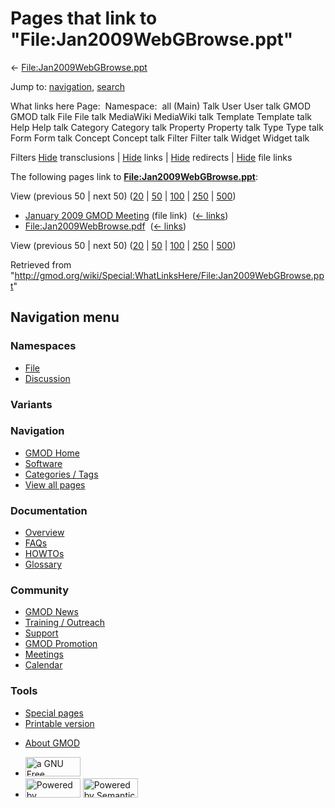 <div id="mw-page-base" class="noprint">

</div>

<div id="mw-head-base" class="noprint">

</div>

<div id="content" class="mw-body" role="main">

<span id="top"></span>

<div id="mw-js-message" style="display:none;">

</div>



# <span dir="auto">Pages that link to "File:Jan2009WebGBrowse.ppt"</span>

<div id="bodyContent">

<div id="contentSub">

←
[File:Jan2009WebGBrowse.ppt](/wiki/File:Jan2009WebGBrowse.ppt "File:Jan2009WebGBrowse.ppt")

</div>

<div id="jump-to-nav" class="mw-jump">

Jump to: [navigation](#mw-navigation), [search](#p-search)

</div>

<div id="mw-content-text">

What links here Page:  Namespace:  all (Main) Talk User User talk GMOD
GMOD talk File File talk MediaWiki MediaWiki talk Template Template talk
Help Help talk Category Category talk Property Property talk Type Type
talk Form Form talk Concept Concept talk Filter Filter talk Widget
Widget talk

Filters
[Hide](/mediawiki/index.php?title=Special:WhatLinksHere/File:Jan2009WebGBrowse.ppt&hidetrans=1 "Special:WhatLinksHere/File:Jan2009WebGBrowse.ppt")
transclusions \|
[Hide](/mediawiki/index.php?title=Special:WhatLinksHere/File:Jan2009WebGBrowse.ppt&hidelinks=1 "Special:WhatLinksHere/File:Jan2009WebGBrowse.ppt")
links \|
[Hide](/mediawiki/index.php?title=Special:WhatLinksHere/File:Jan2009WebGBrowse.ppt&hideredirs=1 "Special:WhatLinksHere/File:Jan2009WebGBrowse.ppt")
redirects \|
[Hide](/mediawiki/index.php?title=Special:WhatLinksHere/File:Jan2009WebGBrowse.ppt&hideimages=1 "Special:WhatLinksHere/File:Jan2009WebGBrowse.ppt")
file links

The following pages link to
**[File:Jan2009WebGBrowse.ppt](/wiki/File:Jan2009WebGBrowse.ppt "File:Jan2009WebGBrowse.ppt")**:

View (previous 50 \| next 50)
([20](/mediawiki/index.php?title=Special:WhatLinksHere/File:Jan2009WebGBrowse.ppt&limit=20 "Special:WhatLinksHere/File:Jan2009WebGBrowse.ppt")
\|
[50](/mediawiki/index.php?title=Special:WhatLinksHere/File:Jan2009WebGBrowse.ppt&limit=50 "Special:WhatLinksHere/File:Jan2009WebGBrowse.ppt")
\|
[100](/mediawiki/index.php?title=Special:WhatLinksHere/File:Jan2009WebGBrowse.ppt&limit=100 "Special:WhatLinksHere/File:Jan2009WebGBrowse.ppt")
\|
[250](/mediawiki/index.php?title=Special:WhatLinksHere/File:Jan2009WebGBrowse.ppt&limit=250 "Special:WhatLinksHere/File:Jan2009WebGBrowse.ppt")
\|
[500](/mediawiki/index.php?title=Special:WhatLinksHere/File:Jan2009WebGBrowse.ppt&limit=500 "Special:WhatLinksHere/File:Jan2009WebGBrowse.ppt"))

- [January 2009 GMOD
  Meeting](/wiki/January_2009_GMOD_Meeting "January 2009 GMOD Meeting")
  (file link) ‎ <span class="mw-whatlinkshere-tools">([←
  links](/mediawiki/index.php?title=Special:WhatLinksHere&target=January+2009+GMOD+Meeting "Special:WhatLinksHere"))</span>
- [File:Jan2009WebBrowse.pdf](/wiki/File:Jan2009WebBrowse.pdf "File:Jan2009WebBrowse.pdf")
  ‎ <span class="mw-whatlinkshere-tools">([←
  links](/mediawiki/index.php?title=Special:WhatLinksHere&target=File%3AJan2009WebBrowse.pdf "Special:WhatLinksHere"))</span>

View (previous 50 \| next 50)
([20](/mediawiki/index.php?title=Special:WhatLinksHere/File:Jan2009WebGBrowse.ppt&limit=20 "Special:WhatLinksHere/File:Jan2009WebGBrowse.ppt")
\|
[50](/mediawiki/index.php?title=Special:WhatLinksHere/File:Jan2009WebGBrowse.ppt&limit=50 "Special:WhatLinksHere/File:Jan2009WebGBrowse.ppt")
\|
[100](/mediawiki/index.php?title=Special:WhatLinksHere/File:Jan2009WebGBrowse.ppt&limit=100 "Special:WhatLinksHere/File:Jan2009WebGBrowse.ppt")
\|
[250](/mediawiki/index.php?title=Special:WhatLinksHere/File:Jan2009WebGBrowse.ppt&limit=250 "Special:WhatLinksHere/File:Jan2009WebGBrowse.ppt")
\|
[500](/mediawiki/index.php?title=Special:WhatLinksHere/File:Jan2009WebGBrowse.ppt&limit=500 "Special:WhatLinksHere/File:Jan2009WebGBrowse.ppt"))

</div>

<div class="printfooter">

Retrieved from
"<http://gmod.org/wiki/Special:WhatLinksHere/File:Jan2009WebGBrowse.ppt>"

</div>

<div id="catlinks" class="catlinks catlinks-allhidden">

</div>

<div class="visualClear">

</div>

</div>

</div>

<div id="mw-navigation">

## Navigation menu

<div id="mw-head">



<div id="left-navigation">

<div id="p-namespaces" class="vectorTabs" role="navigation"
aria-labelledby="p-namespaces-label">

### Namespaces

- <span id="ca-nstab-image"><a href="/wiki/File:Jan2009WebGBrowse.ppt" accesskey="c"
  title="View the file page [c]">File</a></span>
- <span id="ca-talk"><a
  href="/mediawiki/index.php?title=File_talk:Jan2009WebGBrowse.ppt&amp;action=edit&amp;redlink=1"
  accesskey="t"
  title="Discussion about the content page [t]">Discussion</a></span>

</div>

<div id="p-variants" class="vectorMenu emptyPortlet" role="navigation"
aria-labelledby="p-variants-label">

### 

### Variants[](#)

<div class="menu">

</div>

</div>

</div>

<div id="right-navigation">





</div>



</div>

</div>

</div>

<div id="mw-panel">

<div id="p-logo" role="banner">

<a href="/wiki/Main_Page"
style="background-image: url(http://gmod.org/images/GMOD-cogs.png);"
title="Visit the main page"></a>

</div>

<div id="p-Navigation" class="portal" role="navigation"
aria-labelledby="p-Navigation-label">

### Navigation

<div class="body">

- <span id="n-GMOD-Home">[GMOD Home](/wiki/Main_Page)</span>
- <span id="n-Software">[Software](/wiki/GMOD_Components)</span>
- <span id="n-Categories-.2F-Tags">[Categories /
  Tags](/wiki/Categories)</span>
- <span id="n-View-all-pages">[View all
  pages](/wiki/Special:AllPages)</span>

</div>

</div>

<div id="p-Documentation" class="portal" role="navigation"
aria-labelledby="p-Documentation-label">

### Documentation

<div class="body">

- <span id="n-Overview">[Overview](/wiki/Overview)</span>
- <span id="n-FAQs">[FAQs](/wiki/Category:FAQ)</span>
- <span id="n-HOWTOs">[HOWTOs](/wiki/Category:HOWTO)</span>
- <span id="n-Glossary">[Glossary](/wiki/Glossary)</span>

</div>

</div>

<div id="p-Community" class="portal" role="navigation"
aria-labelledby="p-Community-label">

### Community

<div class="body">

- <span id="n-GMOD-News">[GMOD News](/wiki/GMOD_News)</span>
- <span id="n-Training-.2F-Outreach">[Training /
  Outreach](/wiki/Training_and_Outreach)</span>
- <span id="n-Support">[Support](/wiki/Support)</span>
- <span id="n-GMOD-Promotion">[GMOD
  Promotion](/wiki/GMOD_Promotion)</span>
- <span id="n-Meetings">[Meetings](/wiki/Meetings)</span>
- <span id="n-Calendar">[Calendar](/wiki/Calendar)</span>

</div>

</div>

<div id="p-tb" class="portal" role="navigation"
aria-labelledby="p-tb-label">

### Tools

<div class="body">

- <span id="t-specialpages"><a href="/wiki/Special:SpecialPages" accesskey="q"
  title="A list of all special pages [q]">Special pages</a></span>
- <span id="t-print"><a
  href="/mediawiki/index.php?title=Special:WhatLinksHere/File:Jan2009WebGBrowse.ppt&amp;printable=yes"
  rel="alternate" accesskey="p"
  title="Printable version of this page [p]">Printable version</a></span>

</div>

</div>

</div>

</div>

<div id="footer" role="contentinfo">

- <span id="footer-places-about">[About
  GMOD](/wiki/GMOD:About "GMOD:About")</span>

<!-- -->

- <span id="footer-copyrightico">[<img src="http://www.gnu.org/graphics/gfdl-logo-small.png" width="88"
  height="31" alt="a GNU Free Documentation License" />](http://www.gnu.org/licenses/fdl-1.3.html)</span>
- <span id="footer-poweredbyico">[<img src="/mediawiki/skins/common/images/poweredby_mediawiki_88x31.png"
  width="88" height="31" alt="Powered by MediaWiki" />](//www.mediawiki.org/)
  [<img
  src="/mediawiki/extensions/SemanticMediaWiki/includes/../resources/images/smw_button.png"
  width="88" height="31" alt="Powered by Semantic MediaWiki" />](https://www.semantic-mediawiki.org/wiki/Semantic_MediaWiki)</span>

<div style="clear:both">

</div>

</div>
